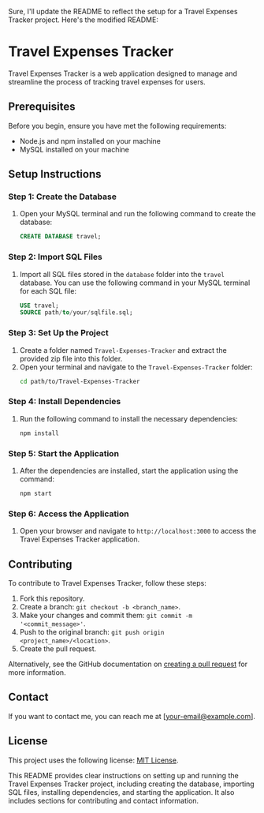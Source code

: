 Sure, I'll update the README to reflect the setup for a Travel Expenses Tracker project. Here's the modified README:

# Travel Expenses Tracker

Travel Expenses Tracker is a web application designed to manage and streamline the process of tracking travel expenses for users.

## Prerequisites

Before you begin, ensure you have met the following requirements:

- Node.js and npm installed on your machine
- MySQL installed on your machine

## Setup Instructions

### Step 1: Create the Database

1. Open your MySQL terminal and run the following command to create the database:
   ```sql
   CREATE DATABASE travel;
   ```

### Step 2: Import SQL Files

1. Import all SQL files stored in the `database` folder into the `travel` database. You can use the following command in your MySQL terminal for each SQL file:
   ```sql
   USE travel;
   SOURCE path/to/your/sqlfile.sql;
   ```

### Step 3: Set Up the Project

1. Create a folder named `Travel-Expenses-Tracker` and extract the provided zip file into this folder.
2. Open your terminal and navigate to the `Travel-Expenses-Tracker` folder:
   ```sh
   cd path/to/Travel-Expenses-Tracker
   ```

### Step 4: Install Dependencies

1. Run the following command to install the necessary dependencies:
   ```sh
   npm install
   ```

### Step 5: Start the Application

1. After the dependencies are installed, start the application using the command:
   ```sh
   npm start
   ```

### Step 6: Access the Application

1. Open your browser and navigate to `http://localhost:3000` to access the Travel Expenses Tracker application.

## Contributing

To contribute to Travel Expenses Tracker, follow these steps:

1. Fork this repository.
2. Create a branch: `git checkout -b <branch_name>`.
3. Make your changes and commit them: `git commit -m '<commit_message>'`.
4. Push to the original branch: `git push origin <project_name>/<location>`.
5. Create the pull request.

Alternatively, see the GitHub documentation on [creating a pull request](https://docs.github.com/en/get-started/quickstart/contributing-to-projects) for more information.

## Contact

If you want to contact me, you can reach me at [your-email@example.com].

## License

This project uses the following license: [MIT License](LICENSE.md).

This README provides clear instructions on setting up and running the Travel Expenses Tracker project, including creating the database, importing SQL files, installing dependencies, and starting the application. It also includes sections for contributing and contact information.
